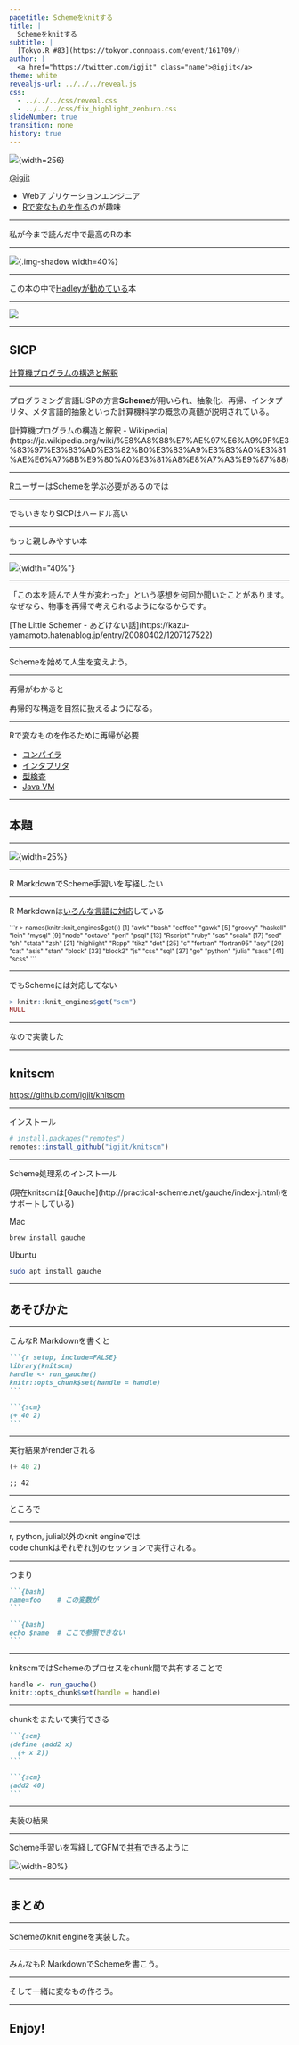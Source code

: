 ```yaml
---
pagetitle: Schemeをknitする
title: |
  Schemeをknitする
subtitle: |
  [Tokyo.R #83](https://tokyor.connpass.com/event/161709/)
author: |
  <a href="https://twitter.com/igjit" class="name">@igjit</a>
theme: white
revealjs-url: ../../../reveal.js
css:
  - ../../../css/reveal.css
  - ../../../css/fix_highlight_zenburn.css
slideNumber: true
transition: none
history: true
---
```


![](https://igjit.github.io/images/avatar.png){width=256}

<a href="https://twitter.com/igjit" class="name">@igjit</a>

- Webアプリケーションエンジニア
- [Rで変なものを作る](https://igjit.github.io/slides/)のが趣味

---

私が今まで読んだ中で最高のRの本

---

![](images/adv-r-j.jpg){.img-shadow width=40%}

---

この本の中で[Hadleyが勧めている](https://adv-r.hadley.nz/introduction.html#recommended-reading)本

---

![](images/sicp.jpg)

---

## SICP

[計算機プログラムの構造と解釈](https://sicp.iijlab.net/fulltext/)

---

プログラミング言語LISPの方言**Scheme**が用いられ、抽象化、再帰、インタプリタ、メタ言語的抽象といった計算機科学の概念の真髄が説明されている。

<p class="text-small">
[計算機プログラムの構造と解釈 - Wikipedia](https://ja.wikipedia.org/wiki/%E8%A8%88%E7%AE%97%E6%A9%9F%E3%83%97%E3%83%AD%E3%82%B0%E3%83%A9%E3%83%A0%E3%81%AE%E6%A7%8B%E9%80%A0%E3%81%A8%E8%A7%A3%E9%87%88)
</p>

---

RユーザーはSchemeを学ぶ必要があるのでは

---

でもいきなりSICPはハードル高い

---

もっと親しみやすい本

---

![](images/little-schemer-j.jpg){width="40%"}

---

「この本を読んで人生が変わった」という感想を何回か聞いたことがあります。なぜなら、物事を再帰で考えられるようになるからです。

<p class="text-small">
[The Little Schemer - あどけない話](https://kazu-yamamoto.hatenablog.jp/entry/20080402/1207127522)
</p>

---

Schemeを始めて人生を変えよう。

---

再帰がわかると

<div class="fragment">
再帰的な構造を自然に扱えるようになる。
</div>

---

Rで変なものを作るために再帰が必要

- [コンパイラ](https://igjit.github.io/slides/2018/12/nrc/#/)
- [インタプリタ](https://igjit.github.io/slides/2018/03/lisprr/#/)
- [型検査](https://igjit.github.io/slides/2019/04/typrr/#/)
- [Java VM](https://igjit.github.io/slides/2019/12/jvmrr/#/)

---

## 本題

---

![](images/rmarkdown.png){width=25%}

---

R MarkdownでScheme手習いを写経したい

---

R Markdownは[いろんな言語に対応](https://bookdown.org/yihui/rmarkdown/language-engines.html)している

<div style="font-size: 0.8em">
```r
> names(knitr::knit_engines$get())
 [1] "awk"       "bash"      "coffee"    "gawk"     
 [5] "groovy"    "haskell"   "lein"      "mysql"    
 [9] "node"      "octave"    "perl"      "psql"     
[13] "Rscript"   "ruby"      "sas"       "scala"    
[17] "sed"       "sh"        "stata"     "zsh"      
[21] "highlight" "Rcpp"      "tikz"      "dot"      
[25] "c"         "fortran"   "fortran95" "asy"      
[29] "cat"       "asis"      "stan"      "block"    
[33] "block2"    "js"        "css"       "sql"      
[37] "go"        "python"    "julia"     "sass"     
[41] "scss"     
```
</div>

---

でもSchemeには対応してない

```r
> knitr::knit_engines$get("scm")
NULL
```

---

なので実装した

---

## knitscm

<https://github.com/igjit/knitscm>

---

インストール

```r
# install.packages("remotes")
remotes::install_github("igjit/knitscm")
```

---

Scheme処理系のインストール

<p class="text-small">
(現在knitscmは[Gauche](http://practical-scheme.net/gauche/index-j.html)をサポートしている)
</p>

<p style="margin-bottom:0">
Mac
</p>

```sh
brew install gauche
```

<p style="margin-bottom:0">
Ubuntu
</p>

```sh
sudo apt install gauche
```

---

## あそびかた

---

こんなR Markdownを書くと

````md
```{r setup, include=FALSE}
library(knitscm)
handle <- run_gauche()
knitr::opts_chunk$set(handle = handle)
```

```{scm}
(+ 40 2)
```
````

---

実行結果がrenderされる

``` scm
(+ 40 2)
```

    ;; 42

---

ところで

---

r, python, julia以外のknit engineでは \
code chunkはそれぞれ別のセッションで実行される。

---

つまり

````md
```{bash}
name=foo    # この変数が
```

```{bash}
echo $name  # ここで参照できない
```
````

---

knitscmではSchemeのプロセスをchunk間で共有することで

```r
handle <- run_gauche()
knitr::opts_chunk$set(handle = handle)
```

---

chunkをまたいで実行できる

````md
```{scm}
(define (add2 x)
  (+ x 2))
```

```{scm}
(add2 40)
```
````

---

実装の結果

---

Scheme手習いを写経してGFMで[共有](https://github.com/igjit/sandbox/tree/master/little-schemer)できるように

![](images/ss-gfm.png){width=80%}

---

## まとめ


---

Schemeのknit engineを実装した。

---


みんなもR MarkdownでSchemeを書こう。

---

そして一緒に変なもの作ろう。

---

## Enjoy!
